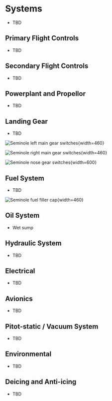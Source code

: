 # Systems

* TBD

## Primary Flight Controls

* TBD

## Secondary Flight Controls

* TBD

## Powerplant and Propellor

* TBD

## Landing Gear

* TBD

![Seminole left main gear switches](/img/seminole/seminole-left-main-gear-switches.jpeg){width=460}

![Seminole right main gear switches](/img/seminole/seminole-right-main-gear-switches.jpeg){width=460}

![Seminole nose gear switches](/img/seminole/seminole-nose-gear-switches.jpeg){width=600}

## Fuel System

* TBD

![Seminole fuel filler cap](/img/seminole/seminole-fuel-filler-cap.jpeg){width=460}

## Oil System

* Wet sump

## Hydraulic System

* TBD

## Electrical

* TBD

## Avionics

* TBD

## Pitot-static / Vacuum System

* TBD

## Environmental

* TBD

## Deicing and Anti-icing

* TBD
